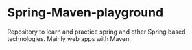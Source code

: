 # Spring-Maven-playground
Repository to learn and practice spring and other Spring based technologies.  Mainly web apps with Maven.
